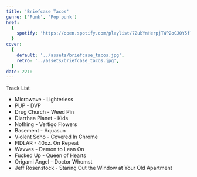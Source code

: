 ```yaml
---
title: 'Briefcase Tacos'
genre: ['Punk', 'Pop punk']
href:
  {
    spotify: 'https://open.spotify.com/playlist/72ubYnHerpjTWP2oCJOY5f?si=fb93c88b0a7b4075',
  }
cover:
  {
    default: '../assets/briefcase_tacos.jpg',
    retro: '../assets/briefcase_tacos.jpg',
  }
date: 2210
---
```


Track List

- Microwave - Lighterless
- PUP - DVP
- Drug Church - Weed Pin
- Diarrhea Planet - Kids
- Nothing - Vertigo Flowers
- Basement - Aquasun
- Violent Soho - Covered In Chrome
- FIDLAR - 40oz. On Repeat
- Wavves - Demon to Lean On
- Fucked Up - Queen of Hearts
- Origami Angel - Doctor Whomst
- Jeff Rosenstock - Staring Out the Window at Your Old Apartment
